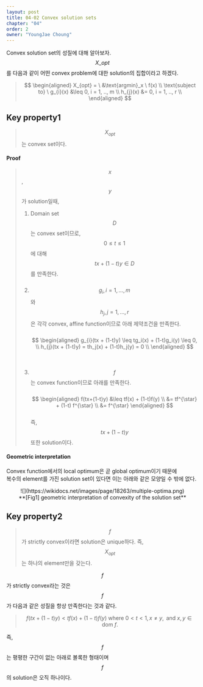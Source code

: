 ```yaml
---
layout: post
title: 04-02 Convex solution sets
chapter: "04"
order: 2
owner: "YoungJae Choung"
---
```

Convex solution set의 성질에 대해 알아보자. <br>
$$X\_{opt}$$를 다음과 같이 어떤 convex problem에 대한 solution의 집합이라고 하겠다.

>$$
>\begin{aligned}
>    X_{opt} = \ &\text{argmin}_x \ f(x) \\
>    \text{subject to} \ g_{i}(x) &\leq 0, i = 1, .., m \\
>    h_{j}(x) &= 0, i = 1, .., r  \\
>\end{aligned}
>$$

## Key property1
>$$X_{opt}$$는 convex set이다. 

#### Proof
>$$x$$, $$y$$가 solution일때,
>1. Domain set $$D$$는 convex set이므로, <br>$$0 \le t \le 1$$에 대해 $$tx+ (1-t)y \in D$$를 만족한다.<br><br>
>2. $$g_i, i=1,\dotsc,m$$와 $$h_j, j=1, \dotsc,r$$은 각각 convex, affine function이므로 아래 제약조건을 만족한다. <br><br>
    $$
    \begin{aligned}
       g_{i}(tx + (1-t)y) \leq tg_i(x) + (1-t)g_i(y) \leq 0, \\
       h_{j}(tx + (1-t)y) = th_j(x) + (1-t)h_j(y) = 0 \\
    \end{aligned}
    $$<br><br>
>3. $$f$$는 convex function이므로 아래를 만족한다. <br><br>
    $$
    \begin{aligned}
      f(tx+(1-t)y) &\leq tf(x) + (1-t)f(y) \\ 
      &= tf^{\star} + (1-t) f^{\star} \\ 
      &= f^{\star}
    \end{aligned}
    $$ <br>
    즉, $$tx + (1-t)y$$ 또한 solution이다.
    
#### Geometric interpretation
Convex function에서의 local optimum은 곧 global optimum이기 때문에 <br>
복수의 element를 가진 solution set이 있다면 이는 아래와 같은 모양일 수 밖에 없다.<br>

<center>
![](https://wikidocs.net/images/page/18263/multiple-optima.png)</br>
**[Fig1] geometric interpretation of convexity of the solution set**
</center>

## Key property2
>$$f$$가 strictly convex이라면 solution은 unique하다. 즉, $$X_{opt}$$는 하나의 element만을 갖는다.

$$f$$가 strictly convex라는 것은 $$f$$가 다음과 같은 성질을 항상 만족한다는 것과 같다.<br>
>$$f(tx + (1-t)y) < tf(x) + (1-t)f(y) \text{ where } 0 < t < 1, x \neq y, \text{ and } x, y \in \text{dom } f.$$

즉, $$f$$는 평평한 구간이 없는 아래로 볼록한 형태이며 $$f$$의 solution은 오직 하나이다.
